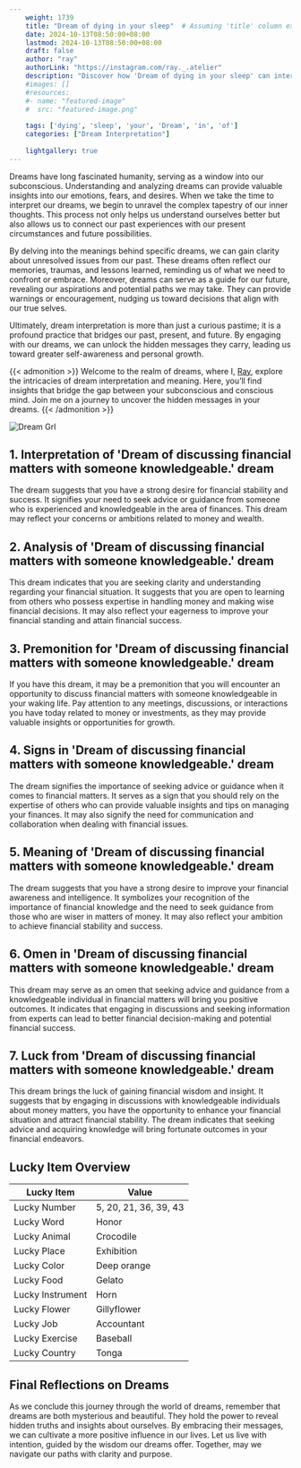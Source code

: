 ```yaml
---
    weight: 1739
    title: "Dream of dying in your sleep"  # Assuming 'title' column exists
    date: 2024-10-13T08:50:00+08:00
    lastmod: 2024-10-13T08:50:00+08:00
    draft: false
    author: "ray"
    authorLink: "https://instagram.com/ray._.atelier"
    description: "Discover how 'Dream of dying in your sleep' can interpret your future and uncover its significant meanings in your life."
    #images: []
    #resources:
    #- name: "featured-image"
    #  src: "featured-image.png"
    
    tags: ['dying', 'sleep', 'your', 'Dream', 'in', 'of']
    categories: ["Dream Interpretation"]
    
    lightgallery: true
---
```

    
Dreams have long fascinated humanity, serving as a window into our subconscious. Understanding and analyzing dreams can provide valuable insights into our emotions, fears, and desires. When we take the time to interpret our dreams, we begin to unravel the complex tapestry of our inner thoughts. This process not only helps us understand ourselves better but also allows us to connect our past experiences with our present circumstances and future possibilities.

By delving into the meanings behind specific dreams, we can gain clarity about unresolved issues from our past. These dreams often reflect our memories, traumas, and lessons learned, reminding us of what we need to confront or embrace. Moreover, dreams can serve as a guide for our future, revealing our aspirations and potential paths we may take. They can provide warnings or encouragement, nudging us toward decisions that align with our true selves.

Ultimately, dream interpretation is more than just a curious pastime; it is a profound practice that bridges our past, present, and future. By engaging with our dreams, we can unlock the hidden messages they carry, leading us toward greater self-awareness and personal growth.

{{< admonition >}}
Welcome to the realm of dreams, where I, [Ray](https://instagram.com/ray._.atelier), explore the intricacies of dream interpretation and meaning. Here, you’ll find insights that bridge the gap between your subconscious and conscious mind. Join me on a journey to uncover the hidden messages in your dreams.
{{< /admonition >}}

![Dream Grl](https://cdn.pixabay.com/photo/2017/11/02/03/35/gothic-2910057_1280.jpg "Dream Grl")

## 1. Interpretation of 'Dream of discussing financial matters with someone knowledgeable.' dream
 The dream suggests that you have a strong desire for financial stability and success. It signifies your need to seek advice or guidance from someone who is experienced and knowledgeable in the area of finances. This dream may reflect your concerns or ambitions related to money and wealth.

## 2. Analysis of 'Dream of discussing financial matters with someone knowledgeable.' dream
 This dream indicates that you are seeking clarity and understanding regarding your financial situation. It suggests that you are open to learning from others who possess expertise in handling money and making wise financial decisions. It may also reflect your eagerness to improve your financial standing and attain financial success.

## 3. Premonition for 'Dream of discussing financial matters with someone knowledgeable.' dream
 If you have this dream, it may be a premonition that you will encounter an opportunity to discuss financial matters with someone knowledgeable in your waking life. Pay attention to any meetings, discussions, or interactions you have today related to money or investments, as they may provide valuable insights or opportunities for growth.

## 4. Signs in 'Dream of discussing financial matters with someone knowledgeable.' dream
 The dream signifies the importance of seeking advice or guidance when it comes to financial matters. It serves as a sign that you should rely on the expertise of others who can provide valuable insights and tips on managing your finances. It may also signify the need for communication and collaboration when dealing with financial issues.

## 5. Meaning of 'Dream of discussing financial matters with someone knowledgeable.' dream
 The dream suggests that you have a strong desire to improve your financial awareness and intelligence. It symbolizes your recognition of the importance of financial knowledge and the need to seek guidance from those who are wiser in matters of money. It may also reflect your ambition to achieve financial stability and success.

## 6. Omen in 'Dream of discussing financial matters with someone knowledgeable.' dream
 This dream may serve as an omen that seeking advice and guidance from a knowledgeable individual in financial matters will bring you positive outcomes. It indicates that engaging in discussions and seeking information from experts can lead to better financial decision-making and potential financial success.

## 7. Luck from 'Dream of discussing financial matters with someone knowledgeable.' dream
 This dream brings the luck of gaining financial wisdom and insight. It suggests that by engaging in discussions with knowledgeable individuals about money matters, you have the opportunity to enhance your financial situation and attract financial stability. The dream indicates that seeking advice and acquiring knowledge will bring fortunate outcomes in your financial endeavors.

## Lucky Item Overview
| Lucky Item          | Value              |
|---------------|--------------------|
| Lucky Number        | 5, 20, 21, 36, 39, 43  |
| Lucky Word          | Honor |
| Lucky Animal        | Crocodile |
| Lucky Place         | Exhibition     |
| Lucky Color         | Deep orange     |
| Lucky Food          | Gelato      |
| Lucky Instrument    | Horn |
| Lucky Flower        | Gillyflower    |
| Lucky Job           | Accountant       |
| Lucky Exercise      | Baseball  |
| Lucky Country       | Tonga    |


##  Final Reflections on Dreams

As we conclude this journey through the world of dreams, remember that dreams are both mysterious and beautiful. They hold the power to reveal hidden truths and insights about ourselves. By embracing their messages, we can cultivate a more positive influence in our lives. Let us live with intention, guided by the wisdom our dreams offer. Together, may we navigate our paths with clarity and purpose.

